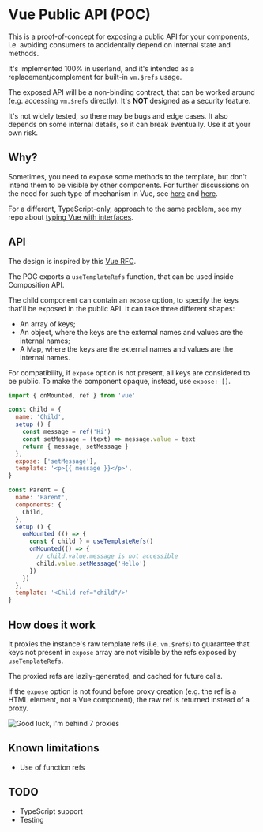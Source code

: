 # Vue Public API (POC)

This is a proof-of-concept for exposing a public API for your components, i.e. avoiding consumers to accidentally depend on internal state and methods.

It's implemented 100% in userland, and it's intended as a replacement/complement for built-in `vm.$refs` usage.

The exposed API will be a non-binding contract, that can be worked around (e.g. accessing `vm.$refs` directly). It's **NOT** designed as a security feature.

It's not widely tested, so there may be bugs and edge cases. It also depends on some internal details, so it can break eventually. Use it at your own risk.

## Why?

Sometimes, you need to expose some methods to the template, but don't intend them to be visible by other components. For further discussions on the need for such type of mechanism in Vue, see [here](https://github.com/vuejs/rfcs/pull/135) and [here](https://github.com/vuejs/rfcs/pull/210).

For a different, TypeScript-only, approach to the same problem, see my repo about [typing Vue with interfaces](https://github.com/leopiccionia/typing-vue-with-interfaces).

## API

The design is inspired by this [Vue RFC](https://github.com/vuejs/rfcs/pull/135).

The POC exports a `useTemplateRefs` function, that can be used inside Composition API.

The child component can contain an `expose` option, to specify the keys that'll be exposed in the public API. It can take three different shapes:

* An array of keys;
* An object, where the keys are the external names and values are the internal names;
* A Map, where the keys are the external names and values are the internal names.

For compatibility, if `expose` option is not present, all keys are considered to be public. To make the component opaque, instead, use `expose: []`.

```javascript
import { onMounted, ref } from 'vue'

const Child = {
  name: 'Child',
  setup () {
    const message = ref('Hi')
    const setMessage = (text) => message.value = text
    return { message, setMessage }
  },
  expose: ['setMessage'],
  template: '<p>{{ message }}</p>',
}

const Parent = {
  name: 'Parent',
  components: {
    Child,
  },
  setup () {
    onMounted (() => {
      const { child } = useTemplateRefs()
      onMounted(() => {
        // child.value.message is not accessible
        child.value.setMessage('Hello')
      })
    })
  },
  template: '<Child ref="child"/>'
}
```

## How does it work

It proxies the instance's raw template refs (i.e. `vm.$refs`) to guarantee that keys not present in `expose` array are not visible by the refs exposed by `useTemplateRefs`.

The proxied refs are lazily-generated, and cached for future calls.

If the `expose` option is not found before proxy creation (e.g. the ref is a HTML element, not a Vue component), the raw ref is returned instead of a proxy.

![Good luck, I'm behind 7 proxies](https://i.kym-cdn.com/photos/images/original/000/130/831/SPIDERMANLUCK.png)

## Known limitations

* Use of function refs

## TODO

* TypeScript support
* Testing
